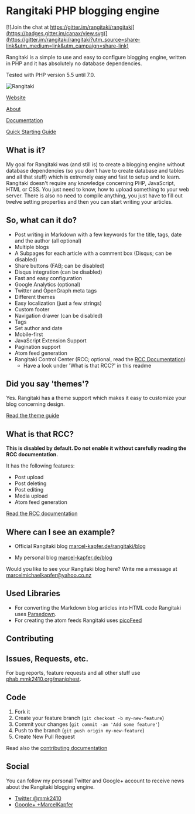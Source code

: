 # Rangitaki PHP blogging engine

[![Join the chat at https://gitter.im/rangitaki/rangitaki](https://badges.gitter.im/canax/view.svg)](https://gitter.im/rangitaki/rangitaki?utm_source=share-link&utm_medium=link&utm_campaign=share-link)

Rangitaki is a simple to use and easy to configure blogging engine, written in PHP and it has absolutely no database dependencies.

Tested with PHP version 5.5 until 7.0.

![Rangitaki](https://marcel-kapfer.de/blog/media/with-name.png)

[Website](https://marcel-kapfer.de/rangitaki)

[About](https://marcel-kapfer.de/rangitaki/about)

[Documentation](https://marcel-kapfer.de/rangitaki/docs)

[Quick Starting Guide](https://marcel-kapfer.de/rangitaki/docs/quick)

## What is it?

My goal for Rangitaki was (and still is) to create a blogging engine without database dependencies (so you don't have to create database and tables and all that stuff) which is extremely easy and fast to setup and to learn. Rangitaki doesn't require any knowledge concerning PHP, JavaScript, HTML or CSS. You just need to know, how to upload something to your web server. There is also no need to compile anything, you just have to fill out twelve setting properties and then you can start writing your articles.

## So, what can it do?

 - Post writing in Markdown with a few keywords for the title, tags, date and the author (all optional)
 - Multiple blogs
 - A Subpages for each article with a comment box (Disqus; can be disabled)
 - Share buttons (FAB; can be disabled)
 - Disqus integration (can be disabled)
 - Fast and easy configuration
 - Google Analytics (optional)
 - Twitter and OpenGraph meta tags
 - Different themes
 - Easy localization (just a few strings)
 - Custom footer
 - Navigation drawer (can be disabled)
 - Tags
 - Set author and date
 - Mobile-first
 - JavaScript Extension Support
 - Pagination support
 - Atom feed generation
 - Rangitaki Control Center (RCC; optional, read the [RCC Documentation](https://marcel-kapfer.de/rangitaki/docs/rcc))
   - Have a look under 'What is that RCC?' in this readme

## Did you say 'themes'?

Yes. Rangitaki has a theme support which makes it easy to customize your blog concerning design.

[Read the theme guide](https://marcel-kapfer.de/rangitaki/docs/themes)

## What is that RCC?

**This is disabled by default. Do not enable it without carefully reading the RCC documentation.**

It has the following features:
 - Post upload
 - Post deleting
 - Post editing
 - Media upload
 - Atom feed generation

[Read the RCC documentation](https://marcel-kapfer.de/rangitaki/docs/rcc)

## Where can I see an example?

 - Official Rangitaki blog [marcel-kapfer.de/rangitaki/blog](https://marcel-kapfer.de/rangitaki/blog)

 - My personal blog
 [marcel-kapfer.de/blog](https://marcel-kapfer.de/blog)

Would you like to see your Rangitaki blog here? Write me a message at [marcelmichaelkapfer@yahoo.co.nz](mailto:marcelmichaelkapfer@yahoo.co.nz)

## Used Libraries

 - For converting the Markdown blog articles into HTML code Rangitaki uses  [Parsedown](http://parsedown.org).
 - For creating the atom feeds Rangitaki uses [picoFeed](https://github.com/fguillot/picoFeed)

## Contributing

## Issues, Requests, etc.

For bug reports, feature requests and all other stuff use
[phab.mmk2410.org/maniphest](https://phab.mmk2410.org/maniphest).

## Code

1. Fork it
2. Create your feature branch (`git checkout -b my-new-feature`)
3. Commit your changes (`git commit -am 'Add some feature'`)
4. Push to the branch (`git push origin my-new-feature`)
5. Create New Pull Request

Read also the [contributing documentation](https://marcel-kapfer.de/rangitaki/docs/contrib)

## Social

You can follow my personal Twitter and Google+ account to receive news about the Rangitaki blogging engine.

 - [Twitter @mmk2410](https://twitter.com/mmk2410)
 - [Google+ +MarcelKapfer](https://plus.google.com/+MarcelMichaelKapfer/posts)

